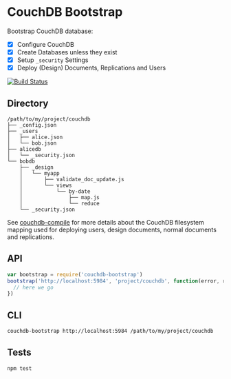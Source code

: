 # CouchDB Bootstrap
Bootstrap CouchDB database:

- [x] Configure CouchDB
- [x] Create Databases unless they exist
- [x] Setup `_security` Settings
- [x] Deploy (Design) Documents, Replications and Users

[![Build
Status](https://travis-ci.org/eHealthAfrica/couchdb-bootstrap.svg?branch=master)](https://travis-ci.org/eHealthAfrica/couchdb-bootstrap)


## Directory

```
/path/to/my/project/couchdb
├── _config.json
├── _users
│   ├── alice.json
│   └── bob.json
├── alicedb
│   └── _security.json
└── bobdb
    ├── _design
    │   └── myapp
    │       ├── validate_doc_update.js
    │       └── views
    │           └── by-date
    │               ├── map.js
    │               └── reduce
    └── _security.json
```

See [couchdb-compile](https://github.com/jo/couchdb-compile) for more details about
the CouchDB filesystem mapping used for deploying users, design documents,
normal documents and replications.

## API

```js
var bootstrap = require('couchdb-bootstrap')
bootstrap('http://localhost:5984', 'project/couchdb', function(error, response) {
  // here we go
})
```

## CLI

```sh
couchdb-bootstrap http://localhost:5984 /path/to/my/project/couchdb
```

## Tests
```sh
npm test
```
